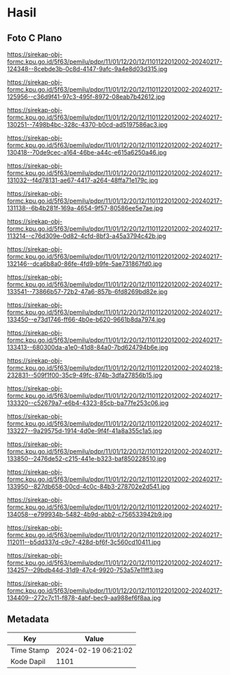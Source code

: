 # Hasil

## Foto C Plano

https://sirekap-obj-formc.kpu.go.id/5f63/pemilu/pdpr/11/01/12/20/12/1101122012002-20240217-124348--8cebde3b-0c8d-4147-9afc-9a4e8d03d315.jpg

https://sirekap-obj-formc.kpu.go.id/5f63/pemilu/pdpr/11/01/12/20/12/1101122012002-20240217-125956--c36d9f41-97c3-495f-8972-08eab7b42612.jpg

https://sirekap-obj-formc.kpu.go.id/5f63/pemilu/pdpr/11/01/12/20/12/1101122012002-20240217-130251--7498b4bc-328c-4370-b0cd-ad5197586ac3.jpg

https://sirekap-obj-formc.kpu.go.id/5f63/pemilu/pdpr/11/01/12/20/12/1101122012002-20240217-130418--70de9cec-a164-46be-a44c-e615a6250a46.jpg

https://sirekap-obj-formc.kpu.go.id/5f63/pemilu/pdpr/11/01/12/20/12/1101122012002-20240217-131032--f4d78131-ae67-4417-a264-48ffa71e179c.jpg

https://sirekap-obj-formc.kpu.go.id/5f63/pemilu/pdpr/11/01/12/20/12/1101122012002-20240217-131138--6b4b281f-169a-4654-9f57-80586ee5e7ae.jpg

https://sirekap-obj-formc.kpu.go.id/5f63/pemilu/pdpr/11/01/12/20/12/1101122012002-20240217-113214--c76d309e-0d82-4cfd-8bf3-a45a3794c42b.jpg

https://sirekap-obj-formc.kpu.go.id/5f63/pemilu/pdpr/11/01/12/20/12/1101122012002-20240217-132146--dca6b8a0-86fe-4fd9-b9fe-5ae731867fd0.jpg

https://sirekap-obj-formc.kpu.go.id/5f63/pemilu/pdpr/11/01/12/20/12/1101122012002-20240217-133541--73866b57-72b2-47a6-857b-6fd8269bd82e.jpg

https://sirekap-obj-formc.kpu.go.id/5f63/pemilu/pdpr/11/01/12/20/12/1101122012002-20240217-133450--e73d1746-ff66-4b0e-b620-9661b8da7974.jpg

https://sirekap-obj-formc.kpu.go.id/5f63/pemilu/pdpr/11/01/12/20/12/1101122012002-20240217-133413--680300da-a1e0-41d8-84a0-7bd624794b6e.jpg

https://sirekap-obj-formc.kpu.go.id/5f63/pemilu/pdpr/11/01/12/20/12/1101122012002-20240218-232831--509f1f00-35c9-49fc-874b-3dfa27856b15.jpg

https://sirekap-obj-formc.kpu.go.id/5f63/pemilu/pdpr/11/01/12/20/12/1101122012002-20240217-133320--c52679a7-e6b4-4323-85cb-ba77fe253c06.jpg

https://sirekap-obj-formc.kpu.go.id/5f63/pemilu/pdpr/11/01/12/20/12/1101122012002-20240217-133227--9a29575d-1914-4d0e-9f4f-41a8a355c1a5.jpg

https://sirekap-obj-formc.kpu.go.id/5f63/pemilu/pdpr/11/01/12/20/12/1101122012002-20240217-133850--2476de52-c215-441e-b323-baf850228510.jpg

https://sirekap-obj-formc.kpu.go.id/5f63/pemilu/pdpr/11/01/12/20/12/1101122012002-20240217-133950--827db658-00cd-4c0c-84b3-278702e2d541.jpg

https://sirekap-obj-formc.kpu.go.id/5f63/pemilu/pdpr/11/01/12/20/12/1101122012002-20240217-134058--e799934b-5482-4b9d-abb2-c756533942b9.jpg

https://sirekap-obj-formc.kpu.go.id/5f63/pemilu/pdpr/11/01/12/20/12/1101122012002-20240217-112011--b5dd337d-c9c7-428d-bf6f-3c560cd10411.jpg

https://sirekap-obj-formc.kpu.go.id/5f63/pemilu/pdpr/11/01/12/20/12/1101122012002-20240217-134257--29bdb44d-31d9-47c4-9920-753a57e11ff3.jpg

https://sirekap-obj-formc.kpu.go.id/5f63/pemilu/pdpr/11/01/12/20/12/1101122012002-20240217-134409--272c7c11-f878-4abf-bec9-aa988ef6f8aa.jpg


## Metadata

| Key        | Value               |
| ---------- | ------------------- |
| Time Stamp | 2024-02-19 06:21:02 |
| Kode Dapil | 1101                |




